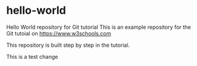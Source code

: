 # hello-world
Hello World repository for Git tutorial
This is an example repository for the Git tutoial on https://www.w3schools.com

This repository is built step by step in the tutorial.

This is a test change
